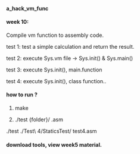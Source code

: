 #### a_hack_vm_func

#### week 10:

Compile vm function to assembly code.

test 1: test a simple calculation and return the result.

test 2: execute Sys.vm file -> Sys.init() & Sys.main()

test 3: execute Sys.init(), main.function

test 4: execute Sys.init(), class function..

#### how to run ?

1. make

2. ./test {folder}/ .asm

./test ./Test\ 4/StaticsTest/ test4.asm

#### download tools, view week5 material.
